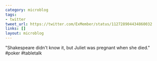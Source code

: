 ```yaml
---
category: microblog
tags:
- twitter
tweet_url: https://twitter.com/ExMember/status/112728904434860032
links: []
layout: microblog
---
```

"Shakespeare didn't know it, but Juliet was pregnant when she died." #poker #tabletalk
